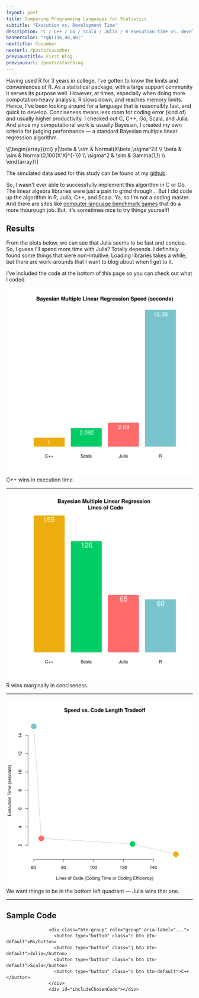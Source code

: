 ```yaml
---
layout: post
title: Comparing Programming Languages for Statistics
subtitle: "Execution vs. Development Time"
description: "C / C++ / Go / Scala / Julia / R execution time vs. development time"
bannercolor: "rgb(136,48,48)"
nexttitle: Cucumber
nexturl: /posts/cucumber
previoustitle: First Blog
previousurl: /posts/startblog
---
```


Having used R for 3 years in college, I've gotten to know the limits and
conveniences of R. As a statistical package, with a large support community it
serves its purpose well. However, at times, especially when doing more
computation-heavy analysis, R slows down, and reaches memory limits. Hence,
I've been looking around for a language that is reasonalbly fast, and quick to
develop. Conciseness means less room for coding error (kind of) and usually
higher productivity. I checked out C, C++, Go, Scala, and Julia. And since my
computational work is usually Bayesian, I created my own criteria for judging
performance — a standard Bayesian multiple linear regression algorithm.

\\[\begin{array}{rcl}
   y|\beta & \sim & Normal(X\beta,\sigma^2I) \\\\
     \beta & \sim & Normal(0,100(X'X)^{-1}) \\\\
  \sigma^2 & \sim & Gamma(1,1) \\\\
\end{array}\\]

The simulated data used for this study can be found at my
[github](https://github.com/luiarthur/progSpeedCompare/blob/master/data/dat.txt).

So, I wasn't ever able to successfully implement this algorithm in C or Go. The
linear algebra libraries were just a pain to grind through... But I did code up
the algorithm in R, Julia, C++, and Scala. Ya, so I'm not a coding master. And
there are sites like [computer language benchmark
games](http://benchmarksgame.alioth.debian.org/u64q/compare.php?lang=scala&lang2=gpp)
that do a more thourough job. But, it's sometimes nice to try things yourself!

## Results
From the plots below, we can see that Julia seems to be fast and concise. So, I
guess I'll spend more time with Julia? Totally depends. I definitely found some
things that were non-intuitive. Loading libraries takes a while, but there are
work-arounds that I want to blog about when I get to it.

I've included the code at the bottom of this page so you can check out what I
coded.

![Speed Comparison](img/speed.svg)
<span class="caption text-muted">C++ wins in execution time.</span>
***

![Conciseness Comparison](img/lines.svg)
<span class="caption text-muted">R wins marginally in conciseness.</span>
***

![Overall Comparison](img/vs.svg)
<span class="caption text-muted">We want things to be in the bottom left quadrant &mdash;  Julia wins that one.</span>
***

## Sample Code
                    <div class="btn-group" role="group" aria-label="...">
                      <button type="button" class="r btn btn-default">R</button>
                      <button type="button" class="j btn btn-default">Julia</button>
                      <button type="button" class="s btn btn-default">Scala</button>
                      <button type="button" class="c btn btn-default">C++</button>
                    </div>
                    <div id="includeChosenCode"></div>

<script> $(document).ready(function(){$("button.r").click(function(){$("#includeChosenCode").load("Code/R.html");});});</script>
<script> $(document).ready(function(){$("button.j").click(function(){$("#includeChosenCode").load("Code/julia.html");});});</script>
<script> $(document).ready(function(){$("button.s").click(function(){$("#includeChosenCode").load("Code/scala.html");});});</script>
<script> $(document).ready(function(){$("button.c").click(function(){$("#includeChosenCode").load("Code/cpp.html");});});</script>
